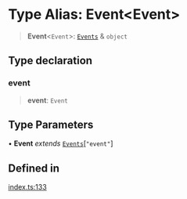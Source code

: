 # Type Alias: Event\<Event\>

> **Event**\<`Event`\>: [`Events`](Events.md) & `object`

## Type declaration

### event

> **event**: `Event`

## Type Parameters

• **Event** *extends* [`Events`](Events.md)\[`"event"`\]

## Defined in

[index.ts:133](https://github.com/johnsonjo4531/xml-to-json-webstream/blob/4a6d5ede6d5de55bf286a795f124a9d92e4f5239/src/index.ts#L133)
